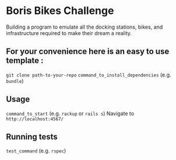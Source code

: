 # Boris Bikes Challenge
Building a program to emulate all the docking stations, bikes, and infrastructure required to make their dream a reality.

## For your convenience here is an easy to use template :
`git clone path-to-your-repo`
`command_to_install_dependencies` (e.g. `bundle`)

## Usage

`command_to_start` (e.g. `rackup` or `rails s`)
Navigate to `http://localhost:4567/`


## Running tests

`test_command` (e.g. `rspec`)
